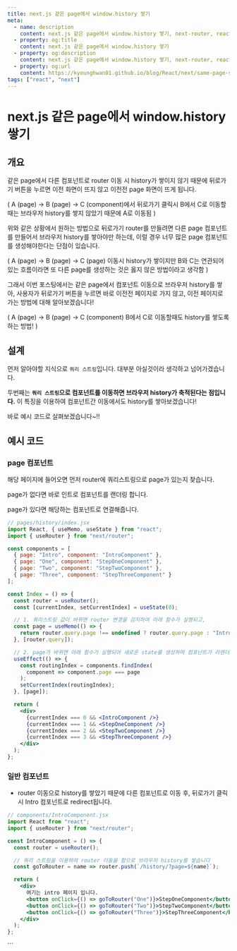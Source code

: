 ```yaml
---
title: next.js 같은 page에서 window.history 쌓기
meta:
  - name: description
    content: next.js 같은 page에서 window.history 쌓기, next-router, react, seo, ssr, getStaticProps, getStaticPaths,
  - property: og:title
    content: next.js 같은 page에서 window.history 쌓기
  - property: og:description
    content: next.js 같은 page에서 window.history 쌓기, next-router, react, seo, ssr, getStaticProps, getStaticPaths, getServerSideProps
  - property: og:url
    content: https://kyounghwan01.github.io/blog/React/next/same-page-stack-history/
tags: ["react", "next"]
---
```


# next.js 같은 page에서 window.history 쌓기

## 개요

같은 page에서 다른 컴포넌트로 router 이동 시 history가 쌓이지 않기 때문에 뒤로가기 버튼을 누르면 이전 화면이 뜨지 않고 이전전 page 화면이 뜨게 됩니다.

( A (page) -> B (page) -> C (component)에서 뒤로가기 클릭시 B에서 C로 이동할때는 브라우저 history를 쌓지 않았기 때문에 A로 이동됨 )

위와 같은 상황에서 원하는 방법으로 뒤로가기 router를 만들려면 다른 page 컴포넌트를 만들어서 브라우저 history를 쌓아야만 하는데, 이럴 경우 너무 많은 page 컴포넌트를 생성해야한다는 단점이 있습니다.

( A (page) -> B (page) -> C (page) 이동시 history가 쌓이지만 B와 C는 연관되어 있는 흐름이라면 또 다른 page를 생성하는 것은 옳지 않은 방법이라고 생각함 )

그래서 이번 포스팅에서는 같은 page에서 컴포넌트 이동으로 브라우저 history를 쌓아, 사용자가 뒤로가기 버튼을 누르면 바로 이전전 페이지로 가지 않고, 이전 페이지로 가는 방법에 대해 알아보겠습니다!

( A (page) -> B (page) -> C (component) B에서 C로 이동할때도 history를 쌓도록 하는 방법! )

## 설계

먼저 알아야할 지식으로 `쿼리 스트링`입니다. 대부분 아실것이라 생각하고 넘어가겠습니다.

두번째는 **`쿼리 스트링`으로 컴포넌트를 이동하면 브라우저 history가 축적된다는 점입니다.** 이 특징을 이용하여 컴포넌트간 이동에서도 history를 쌓아보겠습니다!

바로 예시 코드로 살펴보겠습니다~!!

## 예시 코드

### page 컴포넌트

해당 페이지에 들어오면 먼저 router에 쿼리스트링으로 page가 있는지 찾습니다.

page가 없다면 바로 인트로 컴포넌트를 랜더링 합니다.

page가 있다면 해당하는 컴포넌트로 연결해줍니다.

```jsx {16,22}
// pages/history/index.jsx
import React, { useMemo, useState } from "react";
import { useRouter } from "next/router";

const components = [
  { page: "Intro", component: "IntroComponent" },
  { page: "One", component: "StepOneComponent" },
  { page: "Two", component: "StepTwoComponent" },
  { page: "Three", component: "StepThreeComponent" }
];

const Index = () => {
  const router = useRouter();
  const [currentIndex, setCurrentIndex] = useState(0);

  // 1. 쿼리스트링 값이 바뀌면 router 변경을 감지하여 아래 함수가 실행되고,
  const page = useMemo(() => {
    return router.query.page !== undefined ? router.query.page : "Intro";
  }, [router.query]);

  // 2. page가 바뀌면 아래 함수가 실행되어 새로운 state를 생성하여 컴포넌트가 리렌더링 됩니다.
  useEffect(() => {
    const routingIndex = components.findIndex(
      component => component.page === page
    );
    setCurrentIndex(routingIndex);
  }, [page]);

  return (
    <div>
      {currentIndex === 0 && <IntroComponent />}
      {currentIndex === 1 && <StepOneComponent />}
      {currentIndex === 2 && <StepTwoComponent />}
      {currentIndex === 3 && <StepThreeComponent />}
    </div>
  );
};
```

### 일반 컴포넌트

- router 이동으로 history를 쌓았기 때문에 다른 컴포넌트로 이동 후, 뒤로가기 클릭시 Intro 컴포넌트로 redirect됩니다.

```jsx {8-10}
// components/IntroComponent.jsx
import React from "react";
import { useRouter } from "next/router";

const IntroComponent = () => {
  const router = useRouter();

  // 쿼리 스트링을 이용하여 router 이동을 함으로 브라우저 history를 쌓습니다
  const goToRouter = name => router.push(`/history/?page=${name}`);

  return (
    <div>
      여기는 intro 페이지 입니다.
      <button onClick={() => goToRouter("One")}>StepOneComponent</button>
      <button onClick={() => goToRouter("Two")}>StepTwoComponent</button>
      <button onClick={() => goToRouter("Three")}>StepThreeComponent</button>
    </div>
  );
};
```

<TagLinks />

<Disqus />
```
